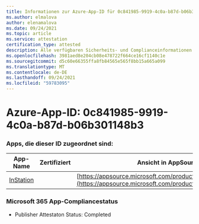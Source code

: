 ```yaml
---
title: Informationen zur Azure-App-ID für 0c841985-9919-4c0a-b87d-b06b301148b3
ms.author: elmalova
author: elenamalova
ms.date: 09/24/2021
ms.topic: article
ms.service: attestation
certification_type: attested
description: Alle verfügbaren Sicherheits- und Complianceinformationen für 0c841985-9919-4c0a-b87d-b06b301148b3.
ms.openlocfilehash: 3981aed8e204cb08e478722f664ce16cf1140c1e
ms.sourcegitcommit: d5c60e66355ffa8fb84565e565f8bb15a665a099
ms.translationtype: MT
ms.contentlocale: de-DE
ms.lasthandoff: 09/24/2021
ms.locfileid: "59783095"
---
```

# <a name="azure-app-id-0c841985-9919-4c0a-b87d-b06b301148b3"></a>Azure-App-ID: 0c841985-9919-4c0a-b87d-b06b301148b3


### <a name="apps-associated-with-this-id"></a>Apps, die dieser ID zugeordnet sind:
| **App-Name** | **Zertifiziert** | **Ansicht in AppSource** |
|--------------|---------------|-----------------------|
| [InStation](https://docs.microsoft.com/microsoft-365-app-certification/forward/WA200001701) |  | [https://appsource.microsoft.com/product/office/WA200001701](https://appsource.microsoft.com/product/office/WA200001701) |

### <a name="microsoft-365-app-compliance-status"></a>Microsoft 365 App-Compliancestatus
- Publisher Attestaton Status: Completed
